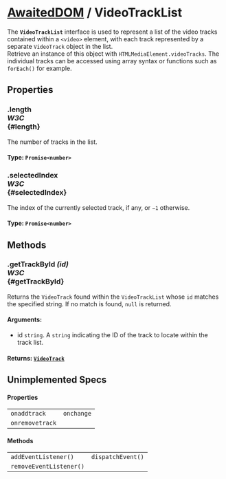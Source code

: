 # [AwaitedDOM](../basic-client/awaited-dom) <span>/</span> VideoTrackList

<div class='overview'><span class="seoSummary">The <strong><code>VideoTrackList</code></strong> interface is used to represent a list of the video tracks contained within a <code>&lt;video&gt;</code> element, with each track represented by a separate <code>VideoTrack</code> object in the list.</span></div>

<div class='overview'>Retrieve an instance of this object with <code>HTMLMediaElement.videoTracks</code>. The individual tracks can be accessed using array syntax or functions such as <code>forEach()</code> for example.</div>

## Properties

### .length <div class="specs"><i>W3C</i></div> {#length}

The number of tracks in the list.

#### **Type**: `Promise<number>`

### .selectedIndex <div class="specs"><i>W3C</i></div> {#selectedIndex}

The index of the currently selected track, if any, or <code>−1</code> otherwise.

#### **Type**: `Promise<number>`

## Methods

### .getTrackById *(id)* <div class="specs"><i>W3C</i></div> {#getTrackById}

Returns the <code>VideoTrack</code> found within the <code>VideoTrackList</code> whose <code>id</code> matches the specified string. If no match is found, <code>null</code> is returned.

#### **Arguments**:


 - id `string`. A `string` indicating the ID of the track to locate within the track list.

#### **Returns**: [`VideoTrack`](./video-track.md)

## Unimplemented Specs

#### Properties

|     |     |
| --- | --- |
| `onaddtrack` | `onchange` |
| `onremovetrack` |  |

#### Methods

|     |     |
| --- | --- |
| `addEventListener()` | `dispatchEvent()` |
| `removeEventListener()` |  |
